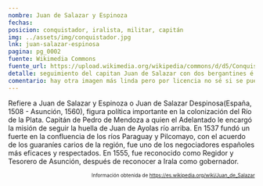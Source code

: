 ```yaml
---
nombre: Juan de Salazar y Espinoza
fechas: 
posicion: conquistador, iralista, militar, capitán
img: ../assets/img/conquistador.jpg
lnk: juan-salazar-espinosa
pagina: pg_0002
fuente: Wikimedia Commons
fuente_url: https://upload.wikimedia.org/wikipedia/commons/d/d5/Conquistador_espa%C3%B1ol.JPG
detalle: seguimiento del capitan Juan de Salazar con dos bergantines é sesenta onbres
comentario: hay otra imagen más linda pero por licencia no sé si se puede usar. ver assets 
---
```


<p>Refiere a Juan de Salazar y Espinoza o Juan de Salazar Despinosa(España, 1508 - Asunción, 1560), figura política importante en la colonización del Río de la Plata. Capitán de  Pedro de Mendoza a quien el Adelantado le encargó la misión de seguir la huella de Juan de Ayolas río arriba. En 1537 fundó un fuerte en la confluencia de los ríos Paraguay y Pilcomayo, con el acuerdo de los guaraníes carios de la región, fue uno de los negociadores españoles más eficaces y respectados. En 1555, fue reconocido como Regidor y Tesorero de Asunción, después de reconocer a Irala como gobernador.</p>
<p style="font-size: 10px; text-align:right;">Información obtenida de <a href="https://es.wikipedia.org/wiki/Juan_de_Salazar" target="_blank">https://es.wikipedia.org/wiki/Juan_de_Salazar</a></p>



